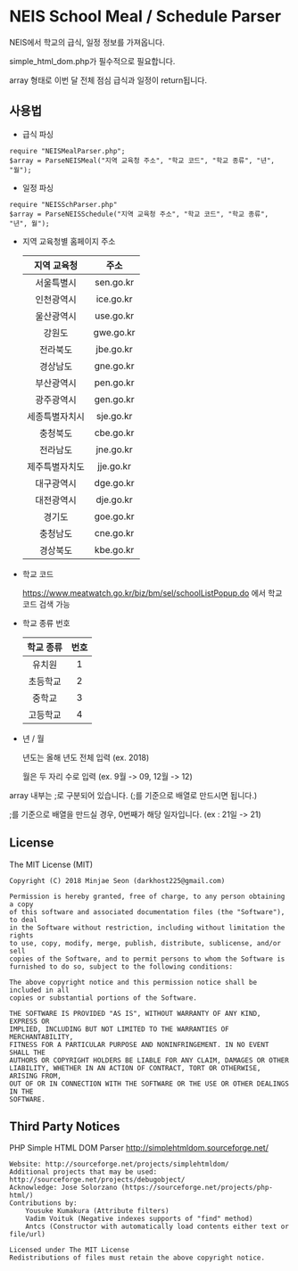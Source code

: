 # NEIS School Meal / Schedule Parser

NEIS에서 학교의 급식, 일정 정보를 가져옵니다.

simple_html_dom.php가 필수적으로 필요합니다.

array 형태로 이번 달 전체 점심 급식과 일정이 return됩니다.

<h2>사용법</h2>

* 급식 파싱
```
require "NEISMealParser.php";
$array = ParseNEISMeal("지역 교육청 주소", "학교 코드", "학교 종류", "년", "월");
```
	
* 일정 파싱
```
require "NEISSchParser.php"
$array = ParseNEISSchedule("지역 교육청 주소", "학교 코드", "학교 종류", "년", 월");
```
	
* 지역 교육청별 홈페이지 주소

  | 지역 교육청 | 주소 |
  | :----:| :--:     |
  | 서울특별시 | sen.go.kr |
  | 인천광역시 | ice.go.kr |
  | 울산광역시 | use.go.kr |
  | 강원도 | gwe.go.kr |
  | 전라북도 | jbe.go.kr |
  | 경상남도 | gne.go.kr |
  | 부산광역시 | pen.go.kr |
  | 광주광역시 | gen.go.kr |
  | 세종특별자치시 | sje.go.kr |
  | 충청북도 | cbe.go.kr |
  | 전라남도 | jne.go.kr |
  | 제주특별자치도 | jje.go.kr |
  | 대구광역시 | dge.go.kr |
  | 대전광역시 | dje.go.kr |
  | 경기도 | goe.go.kr |
  | 충청남도 | cne.go.kr |
  | 경상북도 | kbe.go.kr |

* 학교 코드

  https://www.meatwatch.go.kr/biz/bm/sel/schoolListPopup.do 에서 학교 코드 검색 가능

* 학교 종류 번호

  | 학교 종류 | 번호 |
  | :-------: | :--: |
  |  유치원   |  1   |
  | 초등학교  |  2   |
  |  중학교   |  3   |
  | 고등학교  |  4   |

* 년 / 월

  년도는 올해 년도 전체 입력 (ex. 2018)

  월은 두 자리 수로 입력 (ex. 9월 -> 09, 12월 -> 12)

array 내부는 ;로 구분되어 있습니다. (;를 기준으로 배열로 만드시면 됩니다.)

;를 기준으로 배열을 만드실 경우, 0번째가 해당 일자입니다. (ex : 21일 -> 21)

<h2>License</h2>

The MIT License (MIT)

	Copyright (C) 2018 Minjae Seon (darkhost225@gmail.com) 
	
	Permission is hereby granted, free of charge, to any person obtaining a copy
	of this software and associated documentation files (the "Software"), to deal
	in the Software without restriction, including without limitation the rights
	to use, copy, modify, merge, publish, distribute, sublicense, and/or sell
	copies of the Software, and to permit persons to whom the Software is
	furnished to do so, subject to the following conditions:
	
	The above copyright notice and this permission notice shall be included in all
	copies or substantial portions of the Software.
	
	THE SOFTWARE IS PROVIDED "AS IS", WITHOUT WARRANTY OF ANY KIND, EXPRESS OR
	IMPLIED, INCLUDING BUT NOT LIMITED TO THE WARRANTIES OF MERCHANTABILITY,
	FITNESS FOR A PARTICULAR PURPOSE AND NONINFRINGEMENT. IN NO EVENT SHALL THE
	AUTHORS OR COPYRIGHT HOLDERS BE LIABLE FOR ANY CLAIM, DAMAGES OR OTHER
	LIABILITY, WHETHER IN AN ACTION OF CONTRACT, TORT OR OTHERWISE, ARISING FROM,
	OUT OF OR IN CONNECTION WITH THE SOFTWARE OR THE USE OR OTHER DEALINGS IN THE
	SOFTWARE.

<h2>Third Party Notices</h2>

PHP Simple HTML DOM Parser
http://simplehtmldom.sourceforge.net/

	Website: http://sourceforge.net/projects/simplehtmldom/
	Additional projects that may be used: http://sourceforge.net/projects/debugobject/
	Acknowledge: Jose Solorzano (https://sourceforge.net/projects/php-html/)
	Contributions by:
 		Yousuke Kumakura (Attribute filters)
 		Vadim Voituk (Negative indexes supports of "find" method)
 		Antcs (Constructor with automatically load contents either text or file/url)
		
	Licensed under The MIT License
	Redistributions of files must retain the above copyright notice.

